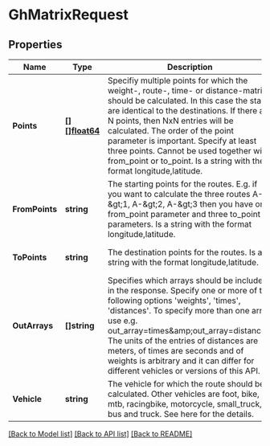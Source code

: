 # GhMatrixRequest

## Properties
Name | Type | Description | Notes
------------ | ------------- | ------------- | -------------
**Points** | [**[][]float64**](array.md) | Specifiy multiple points for which the weight-, route-, time- or distance-matrix should be calculated. In this case the starts are identical to the destinations. If there are N points, then NxN entries will be calculated. The order of the point parameter is important. Specify at least three points. Cannot be used together with from_point or to_point. Is a string with the format longitude,latitude. | [optional] [default to null]
**FromPoints** | **string** | The starting points for the routes. E.g. if you want to calculate the three routes A-&amp;gt;1, A-&amp;gt;2, A-&amp;gt;3 then you have one from_point parameter and three to_point parameters. Is a string with the format longitude,latitude. | [optional] [default to null]
**ToPoints** | **string** | The destination points for the routes. Is a string with the format longitude,latitude. | [optional] [default to null]
**OutArrays** | **[]string** | Specifies which arrays should be included in the response. Specify one or more of the following options &#39;weights&#39;, &#39;times&#39;, &#39;distances&#39;. To specify more than one array use e.g. out_array&#x3D;times&amp;amp;out_array&#x3D;distances. The units of the entries of distances are meters, of times are seconds and of weights is arbitrary and it can differ for different vehicles or versions of this API. | [optional] [default to null]
**Vehicle** | **string** | The vehicle for which the route should be calculated. Other vehicles are foot, bike, mtb, racingbike, motorcycle, small_truck, bus and truck. See here for the details. | [optional] [default to null]

[[Back to Model list]](../README.md#documentation-for-models) [[Back to API list]](../README.md#documentation-for-api-endpoints) [[Back to README]](../README.md)


